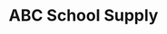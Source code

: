 ---
title: "ABC School Supply"
url: /san-pedro-sula/abc-school-supply/
shop: material de oficina
---